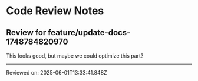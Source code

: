 # Code Review Notes

## Review for feature/update-docs-1748784820970

This looks good, but maybe we could optimize this part?

---
Reviewed on: 2025-06-01T13:33:41.848Z